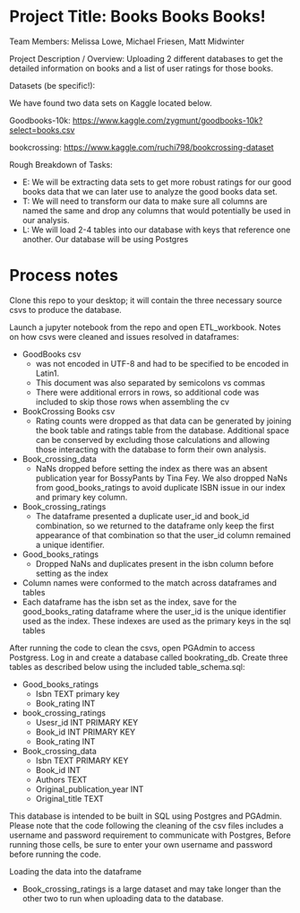 <h1> Project Title: Books Books Books! </h1>

Team Members: Melissa Lowe, Michael Friesen, Matt Midwinter

Project Description / Overview: Uploading 2 different databases to get the detailed information on books and a list of user ratings for those books.


Datasets (be specific!): 

We have found two data sets on Kaggle located below.

Goodbooks-10k: https://www.kaggle.com/zygmunt/goodbooks-10k?select=books.csv

bookcrossing: https://www.kaggle.com/ruchi798/bookcrossing-dataset




Rough Breakdown of Tasks:
* E: We will be extracting data sets to get more robust ratings for our good books data that we can later use to analyze the good books data set.
* T: We will need to transform our data to make sure all columns are named the same and drop any columns that would potentially be used in our analysis. 
* L: We will load 2-4 tables into our database with keys that reference one another. Our database will be using Postgres


<h1>Process notes</h1>

Clone this repo to your desktop; it will contain the three necessary source csvs to produce the database.

Launch a jupyter notebook from the repo and open ETL_workbook.
Notes on how csvs were cleaned and issues resolved in dataframes:
* GoodBooks csv 
  * was not encoded in UTF-8 and had to be specified to be encoded in Latin1. 
  * This document was also separated by semicolons vs commas
  * There were additional errors in rows, so additional code was included to skip those rows when assembling the cv
* BookCrossing Books csv
  * Rating counts were dropped as that data can be generated by joining the book table and ratings table from the database.  Additional space can be conserved by excluding those calculations and allowing those interacting with the database to form their own analysis.
* Book_crossing_data
  * NaNs dropped before setting the index as there was an absent publication year for BossyPants by Tina Fey. We also dropped NaNs from good_books_ratings to avoid duplicate ISBN issue in our index and primary key column.
* Book_crossing_ratings
  * The dataframe presented a duplicate user_id and book_id combination, so we returned to the dataframe only keep the first appearance of that combination so that the user_id column remained a unique identifier.
* Good_books_ratings
  * Dropped NaNs and duplicates present in the isbn column before setting as the index
* Column names were conformed to the match across dataframes and tables
* Each dataframe has the isbn set as the index, save for the good_books_rating dataframe where the user_id is the unique identifier used as the index. These indexes are used as the primary keys in the sql tables

After running the code to clean the csvs, open PGAdmin to access Postgress.
Log in and create a database called bookrating_db.
Create three tables as described below using the included table_schema.sql:
* Good_books_ratings
    * Isbn TEXT primary key
    * Book_rating INT
* book_crossing_ratings
    * Usesr_id INT PRIMARY KEY
    * Book_id INT PRIMARY KEY
    * Book_rating INT
* Book_crossing_data
    * Isbn TEXT PRIMARY KEY
    * Book_id INT
    * Authors TEXT
    * Original_publication_year INT
    * Original_title TEXT


This database is intended to be built in SQL using Postgres and PGAdmin.  Please note that the code following the cleaning of the csv files includes a username and password requirement to communicate with Postgres,  Before running those cells, be sure to enter your own username and password before running the code.

Loading the data into the dataframe
* Book_crossing_ratings is a large dataset and may take longer than the other two to run when uploading data to the database.
